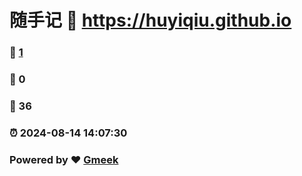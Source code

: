 # 随手记 :link: https://huyiqiu.github.io 
### :page_facing_up: [1](https://huyiqiu.github.io/tag.html) 
### :speech_balloon: 0 
### :hibiscus: 36 
### :alarm_clock: 2024-08-14 14:07:30 
### Powered by :heart: [Gmeek](https://github.com/Meekdai/Gmeek)
